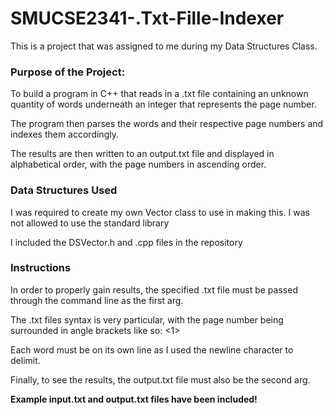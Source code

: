 # SMUCSE2341-.Txt-Fille-Indexer
This is a project that was assigned to me during my Data Structures Class.


<b><h3>Purpose of the Project:</h3></b>

To build a program in C++ that reads in a .txt file containing an unknown quantity of words underneath an integer that represents the page number.

The program then parses the words and their respective page numbers and indexes them accordingly.

The results are then written to an output.txt file and displayed in alphabetical order, with the page numbers in ascending order.


<b><h3>Data Structures Used</h3></b>

I was required to create my own Vector class to use in making this. I was not allowed to use the standard library <vector> 
  
I included the DSVector.h and .cpp files in the repository


<b><h3>Instructions</h3></b>

In order to properly gain results, the specified .txt file must be passed through the command line as the first arg.

The .txt files syntax is very particular, with the page number being surrounded in angle brackets like so: <1>

Each word must be on its own line as I used the newline character to delimit.

Finally, to see the results, the output.txt file must also be the second arg.


<b>Example input.txt and output.txt files have been included!</b>

